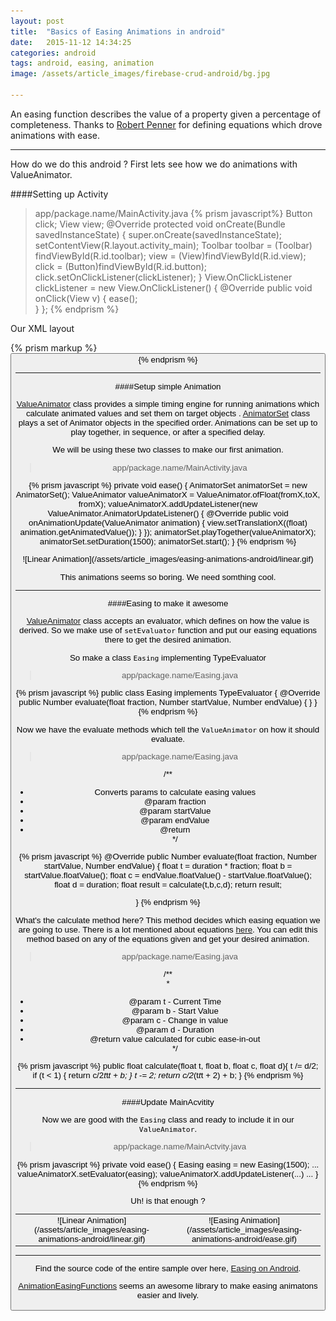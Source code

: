 ```yaml
---
layout: post
title:  "Basics of Easing Animations in android"
date:   2015-11-12 14:34:25
categories: android
tags: android, easing, animation
image: /assets/article_images/firebase-crud-android/bg.jpg

--- 
```


An easing function describes the value of a property given a percentage of completeness. Thanks to [Robert Penner][robertpenner] for defining equations which drove animations with ease. 

---

How do we do this android ? First lets see how we do animations with ValueAnimator.

####Setting up Activity


> app/package.name/MainActivity.java
{% prism javascript%}
Button click;
View view;
@Override
protected void onCreate(Bundle savedInstanceState) {
	super.onCreate(savedInstanceState);
	setContentView(R.layout.activity_main);
	Toolbar toolbar = (Toolbar) findViewById(R.id.toolbar);
	view = (View)findViewById(R.id.view);
	click = (Button)findViewById(R.id.button);
	click.setOnClickListener(clickListener);
}
View.OnClickListener clickListener = new View.OnClickListener() {
	@Override
	public void onClick(View v) {
    	ease();      
    }
};
{% endprism %}

Our XML layout

{% prism markup %}
<View
    android:id="@+id/view"
    android:layout_width="80dp"
    android:layout_height="80dp"
    android:background="@android:color/holo_blue_bright"/>
<Button
    android:id="@+id/button"
    android:text="Click"
    android:layout_width="match_parent"
    android:layout_alignParentBottom="true"
    android:layout_height="60dp"/>
{% endprism %}

---

####Setup simple Animation

[ValueAnimator][valueanimator] class provides a simple timing engine for running animations which calculate animated values and set them on target objects .
[AnimatorSet][animatorset] class plays a set of Animator objects in the specified order. Animations can be set up to play together, in sequence, or after a specified delay.

We will be using these two classes to make our first animation.
> app/package.name/MainActivity.java

{% prism javascript %}
private void ease() {
	AnimatorSet animatorSet = new AnimatorSet();
	ValueAnimator valueAnimatorX = ValueAnimator.ofFloat(fromX,toX, fromX);
	valueAnimatorX.addUpdateListener(new ValueAnimator.AnimatorUpdateListener() {
		@Override
		public void onAnimationUpdate(ValueAnimator animation) {
			view.setTranslationX((float) animation.getAnimatedValue());
		}
	});
	animatorSet.playTogether(valueAnimatorX);
	animatorSet.setDuration(1500);
	animatorSet.start();
}
{% endprism %}

<center> ![Linear Animation](/assets/article_images/easing-animations-android/linear.gif)</center>


This animations seems so boring. We need somthing cool.

---

####Easing to make it awesome

[ValueAnimator][valueanimator] class accepts an evaluator, which defines on how the value is derived. So we make use of `setEvaluator` function and put our easing equations there to get the desired animation.

So make a class `Easing` implementing TypeEvaluator
> app/package.name/Easing.java

{% prism javascript %}
public class Easing implements TypeEvaluator<Number> {
	@Override
    public Number evaluate(float fraction, Number startValue, Number endValue) {
    }
}
{% endprism %}

Now we have the evaluate methods which tell the `ValueAnimator` on how it should evaluate.
> app/package.name/Easing.java

/**   <br>
* Converts params to calculate easing values<br>
* @param fraction<br>
* @param startValue<br>
* @param endValue<br>
* @return<br>
*/<br>

{% prism javascript %}
@Override
public Number evaluate(float fraction, Number startValue, Number endValue) {
	float t = duration * fraction;
	float b = startValue.floatValue();
	float c = endValue.floatValue() - startValue.floatValue();
	float d = duration;
	float result = calculate(t,b,c,d);
	return result;

}
{% endprism %}


What's the calculate method here? 
This method decides which easing equation we are going to use. There is a lot mentioned about equations [here][gizma-easing-equations]. You can edit this method based on any of the equations given and get your desired animation.
> app/package.name/Easing.java

/**<br>
*<br>
* @param t - Current Time<br>
* @param b - Start Value<br>
* @param c - Change in value<br>
* @param d - Duration<br>
* @return value calculated for cubic ease-in-out<br>
*/<br>

{% prism javascript %}
public float calculate(float t, float b, float c, float d){
	t /= d/2;
	if (t < 1) {
		return c/2*t*t*t + b;
	}
	t -= 2;
	return c/2*(t*t*t + 2) + b;
}
{% endprism %}

---

####Update MainAcvitity

Now we are good with the `Easing` class and ready to include it in our `ValueAnimator`.
> app/package.name/MainActvity.java

{% prism javascript %}
private void ease() {
	Easing easing = new Easing(1500);
	...
	valueAnimatorX.setEvaluator(easing);
	valueAnimatorX.addUpdateListener(...)
	...
}
{% endprism %}

Uh! is that enough ? 
<table>
	<tr>
	<td>
		<center> ![Linear Animation](/assets/article_images/easing-animations-android/linear.gif)</center>
	</td>
	<td>
		<center> ![Easing Animation](/assets/article_images/easing-animations-android/ease.gif)</center>
	</td>
	</tr>
</table>


---

Find the source code of the entire sample over here, [Easing on Android][easing-android].

[AnimationEasingFunctions][easing-library] seems an awesome library to make easing animatons easier and lively.


[robertpenner]:https://www.linkedin.com/in/robertpenner
[valueanimator]:http://developer.android.com/reference/android/animation/ValueAnimator.html
[animatorset]:http://developer.android.com/reference/android/animation/AnimatorSet.html
[gizma-easing-equations]:http://gizma.com/easing/
[easing-android]:https://github.com/shrikanthkr/SimpleEasingAndroid
[easing-library]:https://github.com/daimajia/AnimationEasingFunctions

